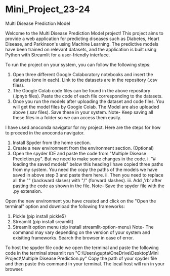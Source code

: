 # Mini_Project_23-24

Multi Disease Prediction Model

Welcome to the Multi Disease Prediction Model project! This project aims to provide a web application for predicting diseases such as Diabetes, Heart Disease, and Parkinson's using Machine Learning. The predictive models have been trained on relevant datasets, and the application is built using Python with Streamlit for a user-friendly interface.

To run the project on your system, you can follow the following steps:
1. Open three different Google Colaboratory notebooks and insert the datasets (one in each).
   Link to the datasets are in the repository (.csv files).
2. The Google Colab code files can be found in the above repository (.ipnyb files).
   Paste the code of each file corresponding to the datasets.
3. Once you run the models after uploading the dataset and code files. You will get the model files by Google Colab.
   The Model are also uploaded above (.sav files). Save these in your system.
Note- Keep saving all these files in a folder so we can access them easily.

I have used anoconda navigator for my project. Here are the steps for how to proceed in the anoconda navigator.
1. Install Spyder from the home section.
2. Create a new environment from the environment section. (Optional)
3. Open the spyder IDE and paste the code from "Multiple Disease Prediction.py". But we need to make some changes in the code.
   i. "# loading the saved models" below this heading I have copied three paths from my system. You need the copy the paths of the models we have saved in above step 3 and paste them here.
   ii. Then you need to replace all the "\" (backward slases) with "/" (forward slashes).
   iii. Add ,'rb' after pasting the code as shown in the file.
Note- Save the spyder file with the .py extension.

Open the new environment you have created and click on the "Open the terminal" option and download the following frameworks: 
1. Pickle (pip install pickle5)
2. Streamlit (pip install sreamlit)
3. Streamlit option menu (pip install streamlit-option-menu)
Note- The command may vary depending on the version of your system and exisiting frameworks. Search the browser in case of error.
   
To host the spyder file code we open the terminal and paste the following code in the terminal
streamlit run "C:\Users\gupta\OneDrive\Desktop\Mini Project\Multiple Disease Prediction.py"
Copy the path of your spyder file and then paste this command in your terminal.
The local host will run in your browser.

